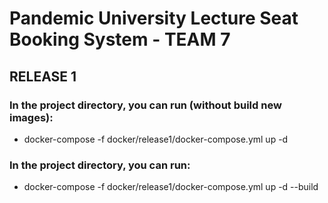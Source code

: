 # Pandemic University Lecture Seat Booking System - TEAM 7

## RELEASE 1

### In the project directory, you can run (without build new images):
- docker-compose -f docker/release1/docker-compose.yml up -d

### In the project directory, you can run:
- docker-compose -f docker/release1/docker-compose.yml up -d --build
